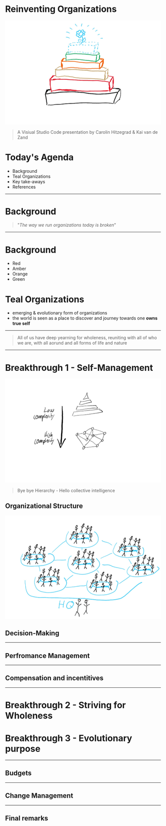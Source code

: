 # Reinventing Organizations

![Stapel_alle.jpg](Stapel_alle.jpg)
> A Visiual Studio Code presentation by Carolin Hitzegrad & Kai van de Zand

# Today's Agenda
* Background
* Teal Organizations
* Key take-aways
* References


---
# Background

>"_The way we run organizations today is broken_"

---

# Background
* Red
* Amber
* Orange
* Green

# Teal Organizations
* emerging & evolutionary form of organizations
* the world is seen as a place to discover and journey towards one **owns true self**

---

>All of us have deep yearning for wholeness, reuniting with all of who we are, with all aorund and all forms of life and nature
---

# Breakthrough 1 - Self-Management
![complexity.jpg](complexity.jpg)

> Bye bye Hierarchy - Hello collective intelligence

## Organizational Structure 
![self_management.jpg](self_management.jpg)


## Decision-Making

---

## Perfromance Management

---

## Compensation and incentitives



---

# Breakthrough 2 - Striving for Wholeness


# Breakthrough 3 - Evolutionary purpose

---

## Budgets

---

## Change Management

---

## Final remarks


